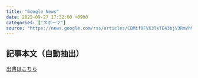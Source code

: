 ```yaml
---
title: "Google News"
date: 2025-09-27 17:32:00 +0900
categories: ["スポーツ"]
source: "https://news.google.com/rss/articles/CBMif0FVX3lxTE43bjV3RmVhVnRaX0Y0WThnaWpBTnpScEtGeHVRZ1lfT3ZhWjB3V2toWnp4VkV1NHBEZTFoZHFNdUlWRXVLN3Z0THpKX0VyTnFPTWtiYnVMMjQ3cEpNY2o3SDNweF9TbEtqeW4tNFNCbXh0cWZMRUx2TDJNNzNJTmc?oc=5"
---
```


## 記事本文（自動抽出）
<body class="y0K44d EA71Tc" id="readabilityBody"></body>

[出典はこちら](https://news.google.com/rss/articles/CBMif0FVX3lxTE43bjV3RmVhVnRaX0Y0WThnaWpBTnpScEtGeHVRZ1lfT3ZhWjB3V2toWnp4VkV1NHBEZTFoZHFNdUlWRXVLN3Z0THpKX0VyTnFPTWtiYnVMMjQ3cEpNY2o3SDNweF9TbEtqeW4tNFNCbXh0cWZMRUx2TDJNNzNJTmc?oc=5)
